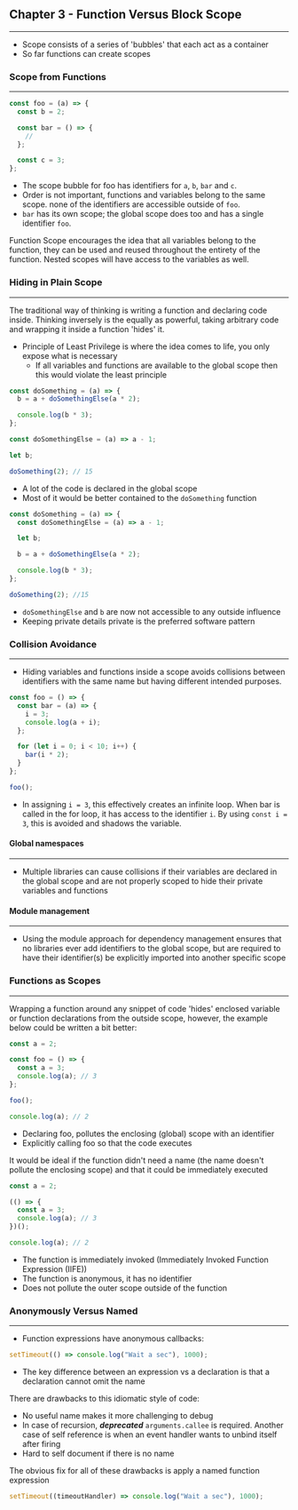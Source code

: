 ## Chapter 3 - Function Versus Block Scope

---

- Scope consists of a series of 'bubbles' that each act as a container
- So far functions can create scopes

### Scope from Functions

---

```javascript
const foo = (a) => {
  const b = 2;

  const bar = () => {
    //
  };

  const c = 3;
};
```

- The scope bubble for foo has identifiers for `a`, `b`, `bar` and `c`.
- Order is not important, functions and variables belong to the same scope. none of the identifiers are accessible outside of `foo`.
- `bar` has its own scope; the global scope does too and has a single identifier `foo`.

Function Scope encourages the idea that all variables belong to the function, they can be used and reused throughout the entirety of the function. Nested scopes will have access to the variables as well.

### Hiding in Plain Scope

---

The traditional way of thinking is writing a function and declaring code inside. Thinking inversely is the equally as powerful, taking arbitrary code and wrapping it inside a function 'hides' it.

- Principle of Least Privilege is where the idea comes to life, you only expose what is necessary
  - If all variables and functions are available to the global scope then this would violate the least principle

```javascript
const doSomething = (a) => {
  b = a + doSomethingElse(a * 2);

  console.log(b * 3);
};

const doSomethingElse = (a) => a - 1;

let b;

doSomething(2); // 15
```

- A lot of the code is declared in the global scope
- Most of it would be better contained to the `doSomething` function

```javascript
const doSomething = (a) => {
  const doSomethingElse = (a) => a - 1;

  let b;

  b = a + doSomethingElse(a * 2);

  console.log(b * 3);
};

doSomething(2); //15
```

- `doSomethingElse` and `b` are now not accessible to any outside influence
- Keeping private details private is the preferred software pattern

### Collision Avoidance

---

- Hiding variables and functions inside a scope avoids collisions between identifiers with the same name but having different intended purposes.

```javascript
const foo = () => {
  const bar = (a) => {
    i = 3;
    console.log(a + i);
  };

  for (let i = 0; i < 10; i++) {
    bar(i * 2);
  }
};

foo();
```

- In assigning `i = 3`, this effectively creates an infinite loop. When bar is called in the for loop, it has access to the identifier `i`. By using `const i = 3`, this is avoided and shadows the variable.

#### Global namespaces

---

- Multiple libraries can cause collisions if their variables are declared in the global scope and are not properly scoped to hide their private variables and functions

#### Module management

---

- Using the module approach for dependency management ensures that no libraries ever add identifiers to the global scope, but are required to have their identifier(s) be explicitly imported into another specific scope

### Functions as Scopes

---

Wrapping a function around any snippet of code 'hides' enclosed variable or function declarations from the outside scope, however, the example below could be written a bit better:

```javascript
const a = 2;

const foo = () => {
  const a = 3;
  console.log(a); // 3
};

foo();

console.log(a); // 2
```

- Declaring foo, pollutes the enclosing (global) scope with an identifier
- Explicitly calling foo so that the code executes

It would be ideal if the function didn't need a name (the name doesn't pollute the enclosing scope) and that it could be immediately executed

```javascript
const a = 2;

(() => {
  const a = 3;
  console.log(a); // 3
})();

console.log(a); // 2
```

- The function is immediately invoked (Immediately Invoked Function Expression (IIFE))
- The function is anonymous, it has no identifier
- Does not pollute the outer scope outside of the function

### Anonymously Versus Named

---

- Function expressions have anonymous callbacks:

```javascript
setTimeout(() => console.log("Wait a sec"), 1000);
```

- The key difference between an expression vs a declaration is that a declaration cannot omit the name

There are drawbacks to this idiomatic style of code:

- No useful name makes it more challenging to debug
- In case of recursion, _**deprecated**_ `arguments.callee` is required. Another case of self reference is when an event handler wants to unbind itself after firing
- Hard to self document if there is no name

The obvious fix for all of these drawbacks is apply a named function expression

```javascript
setTimeout((timeoutHandler) => console.log("Wait a sec"), 1000);
```
